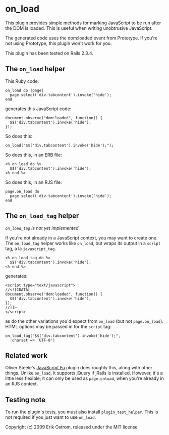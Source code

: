 on_load
=======

This plugin provides simple methods for marking JavaScript to be run
after the DOM is loaded. This is useful when writing unobtrusive
JavaScript.

The generated code uses the dom:loaded event from Prototype. If you're
not using Prototype, this plugin won't work for you.

This plugin has been tested on Rails 2.3.4.

The `on_load` helper
--------------------

This Ruby code:

    on_load do |page|
      page.select('div.tabcontent').invoke('hide');
    end

generates this JavaScript code:

    document.observe("dom:loaded", function() {
      $$('div.tabcontent').invoke('hide');
    });

So does this:

    on_load("$$('div.tabcontent').invoke('hide');");

So does this, in an ERB file:

    <% on_load do %>
      $$('div.tabcontent').invoke('hide');
    <% end %>

So does this, in an RJS file:

    page.on_load do
      page.select('div.tabcontent').invoke('hide');
    end

The `on_load_tag` helper
------------------------

_`on_load_tag` is not yet implemented._

If you're not already in a JavaScript context, you may want to create
one. The `on_load_tag` helper works like `on_load`, but wraps its output in a `script` tag, a la `javascript_tag`.

    <% on_load_tag do %>
      $$('div.tabcontent').invoke('hide');
    <% end %>

generates:

    <script type="text/javascript">
    //<![CDATA[
    document.observe("dom:loaded", function() {
      $$('div.tabcontent').invoke('hide');
    });
    //]]>
    </script>

as do the other variations you'd expect from `on_load` (but not
`page.on_load`). HTML options may be passed in for the `script` tag:

    on_load_tag("$$('div.tabcontent').invoke('hide');",
      :charset => 'UTF-8')

Related work
------------

Oliver Steele's [JavaScript Fu][jsfu] plugin does roughly this, along
with other things. Unlike `on_load`, it supports jQuery if jRails is
installed. However, it's a little less flexible; it can only be used
as `page.onload`, when you're already in an RJS context.

[jsfu]: http://github.com/osteele/javascript_fu/tree/master

Testing note
------------

To run the plugin's tests, you must also install [`plugin_test_helper`][pth]. This is not required if you just want to use `on_load`.

[pth]: http://github.com/pluginaweek/plugin_test_helper/tree/master

Copyright (c) 2009 Erik Ostrom, released under the MIT license
